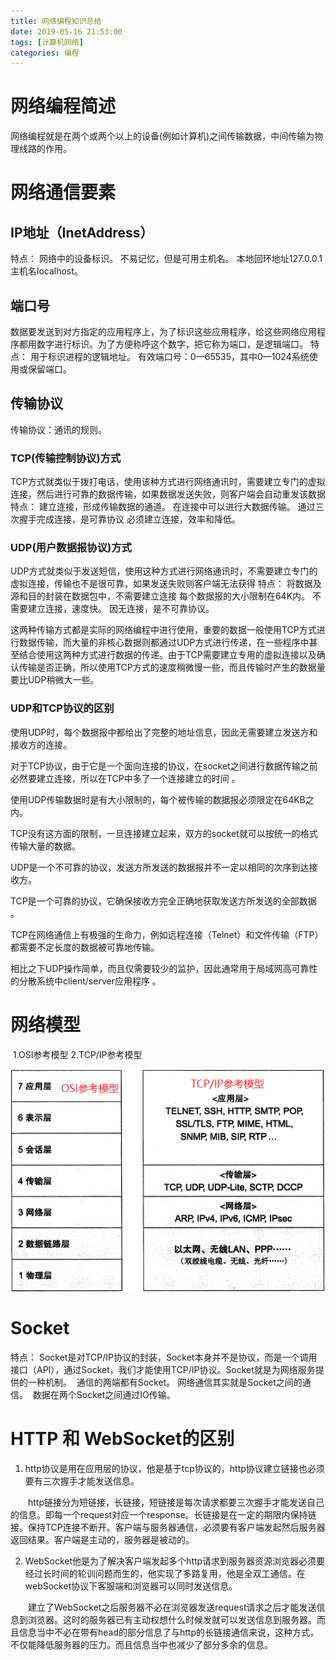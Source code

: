 ```yaml
---
title: 网络编程知识总结
date: 2019-05-16 21:53:00
tags: [计算机网络]
categories: 编程
---
```


# 网络编程简述

网络编程就是在两个或两个以上的设备(例如计算机)之间传输数据，中间传输为物理线路的作用。

# 网络通信要素

## IP地址（InetAddress）

 特点：
          网络中的设备标识。
          不易记忆，但是可用主机名。
          本地回环地址127.0.0.1  主机名localhost。

##  端口号

数据要发送到对方指定的应用程序上，为了标识这些应用程序，给这些网络应用程序都用数字进行标识。为了方便称呼这个数字，把它称为端口，是逻辑端口。
 特点：
          用于标识进程的逻辑地址。
          有效端口号：0—65535，其中0—1024系统使用或保留端口。

##  传输协议

 传输协议：通讯的规则。

### TCP(传输控制协议)方式

TCP方式就类似于拨打电话，使用该种方式进行网络通讯时，需要建立专门的虚拟连接，然后进行可靠的数据传输，如果数据发送失败，则客户端会自动重发该数据
特点：
          建立连接，形成传输数据的通道。
          在连接中可以进行大数据传输。
          通过三次握手完成连接，是可靠协议
          必须建立连接，效率和降低。

### UDP(用户数据报协议)方式

UDP方式就类似于发送短信，使用这种方式进行网络通讯时，不需要建立专门的虚拟连接，传输也不是很可靠，如果发送失败则客户端无法获得
特点：
          将数据及源和目的封装在数据包中，不需要建立连接
          每个数据报的大小限制在64K内。
          不需要建立连接，速度快。
          因无连接，是不可靠协议。

这两种传输方式都是实际的网络编程中进行使用，重要的数据一般使用TCP方式进行数据传输，而大量的非核心数据则都通过UDP方式进行传递，在一些程序中甚至结合使用这两种方式进行数据的传递。由于TCP需要建立专用的虚拟连接以及确认传输是否正确，所以使用TCP方式的速度稍微慢一些，而且传输时产生的数据量要比UDP稍微大一些。

###  UDP和TCP协议的区别

​          使用UDP时，每个数据报中都给出了完整的地址信息，因此无需要建立发送方和接收方的连接。 

​          对于TCP协议，由于它是一个面向连接的协议，在socket之间进行数据传输之前必然要建立连接，所以在TCP中多了一个连接建立的时间 。

​          使用UDP传输数据时是有大小限制的，每个被传输的数据报必须限定在64KB之内。 

​          TCP没有这方面的限制，一旦连接建立起来，双方的socket就可以按统一的格式传输大量的数据。 

​          UDP是一个不可靠的协议，发送方所发送的数据报并不一定以相同的次序到达接收方。 

​          TCP是一个可靠的协议，它确保接收方完全正确地获取发送方所发送的全部数据 。

​          TCP在网络通信上有极强的生命力，例如远程连接（Telnet）和文件传输（FTP）都需要不定长度的数据被可靠地传输。 

​          相比之下UDP操作简单，而且仅需要较少的监护，因此通常用于局域网高可靠性的分散系统中client/server应用程序 。

# 网络模型

​                             1.OSI参考模型                                2.TCP/IP参考模型

![模型参考图](网络编程笔记\983980-20161121173924409-1128983178.png)

# Socket

特点：
​          Socket是对TCP/IP协议的封装，Socket本身并不是协议，而是一个调用接口（API），通过Socket，我们才能使用TCP/IP协议。
​          Socket就是为网络服务提供的一种机制。
​          通信的两端都有Socket。
​          网络通信其实就是Socket之间的通信。
​          数据在两个Socket之间通过IO传输。

# HTTP 和 WebSocket的区别

1. http协议是用在应用层的协议，他是基于tcp协议的，http协议建立链接也必须要有三次握手才能发送信息。

　　http链接分为短链接，长链接，短链接是每次请求都要三次握手才能发送自己的信息。即每一个request对应一个response。长链接是在一定的期限内保持链接。保持TCP连接不断开。客户端与服务器通信，必须要有客户端发起然后服务器返回结果。客户端是主动的，服务器是被动的。

2. WebSocket他是为了解决客户端发起多个http请求到服务器资源浏览器必须要经过长时间的轮训问题而生的，他实现了多路复用，他是全双工通信。在webSocket协议下客服端和浏览器可以同时发送信息。

　　建立了WebSocket之后服务器不必在浏览器发送request请求之后才能发送信息到浏览器。这时的服务器已有主动权想什么时候发就可以发送信息到服务器。而且信息当中不必在带有head的部分信息了与http的长链接通信来说，这种方式，不仅能降低服务器的压力。而且信息当中也减少了部分多余的信息。